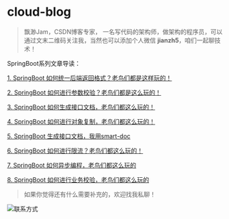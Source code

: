 # cloud-blog

> 飘渺Jam，CSDN博客专家，
> 一名写代码的架构师，做架构的程序员，可以通过文末二维码关注我，当然也可以添加个人微信 **jianzh5**，咱们一起聊技术！

SpringBoot系列文章导读：

[1. SpringBoot 如何统一后端返回格式？老鸟们都是这样玩的！](https://javadaily.cn/post/2022012758/2fed6f3dba49/)

[2. SpringBoot 如何进行参数校验？老鸟们都是这么玩的！](https://javadaily.cn/post/2022012731/dc48fbdfae7c/)

[3. SpringBoot 如何生成接口文档，老鸟们都这么玩的！](https://javadaily.cn/post/2022012855/9f304e4c289a/)

[4. SpringBoot 如何进行对象复制，老鸟们都这么玩的！](https://javadaily.cn/post/2022012824/f332ef1de4a5/)

[5. SpringBoot 生成接口文档，我用smart-doc](https://javadaily.cn/post/2022020859/b0c2c010bcfb/)

[6. SpringBoot 如何进行限流？老鸟们都这么玩的！](https://javadaily.cn/post/2022012841/b7425186d4ab/)

[7. SpringBoot 如何异步编程，老鸟们都这么玩的](https://javadaily.cn/post/2022012817/d0442bc8573f/)

[8. SpringBoot 如何进行业务校验，老鸟们都这么玩的](https://javadaily.cn/post/2022012849/1787b5760f92/)


> 如果你觉得还有什么需要补充的，欢迎找我私聊！


![联系方式](https://b3logfile.com/file/2021/01/image-a3579d1a.png)

